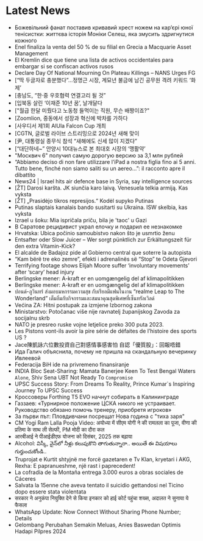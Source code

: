 # Latest News
-  Божевільний фанат поставив кривавий хрест ножем на кар’єрі юної тенісистки: життєва історія Моніки Селеш, яка змусить здригнутися кожного
-  Enel finaliza la venta del 50 % de su filial en Grecia a Macquarie Asset Management
-  El Kremlin dice que tiene una lista de activos occidentales para embargar si se confiscan activos rusos
-  Declare Day Of National Mourning On Plateau Killings – NANS Urges FG
-  [“딱 두글자로 충분했다”…정명근 시장, 계묘년 불금에 남긴 공무원 격려 키워드 ‘화제’
-  [충남도, “한·중 우호협력 연결고리 될 것”
-  [입북동 살린 ‘이재준 10년 꿈’, 날개달다
-  ["월급 한달 미뤘다고 노동청 들먹이는 직원, 무슨 배짱이죠?"
-  [Zoomlion, 중동에서 성장과 혁신에 박차를 가하다
-  [사우디서 제1회 AlUla Falcon Cup 개최
-  [CGTN, 글로벌 라이브 스트리밍으로 2024년 새해 맞이
-  [尹, 대통령실 종무식 참석 “새해에도 신세 많이 지겠다”
-  [“대단하네~” 안양시 10대뉴스로 본 최대호 시장의 ‘맹활약’
-  "Москвич 6" получил самую дорогую версию за 3,1 млн рублей
-  “Abbiamo deciso di non fare utilizzare l’iPad a nostra figlia fino ai 5 anni. Tutto bene, finché non siamo saliti su un aereo…”: il racconto apre il dibattito
-  News24 | Israel hits air defence base in Syria, say intelligence sources
-  [ŽT] Darosi karšta. JK siunčia karo laivą. Venesuela telkia armiją. Kas vyksta
-  [ŽT] „Prasidėjo tikros represijos.“ Kodėl supyko Putinas
-  Putinas slaptais kanalais bando susitarti su Ukraina. ISW skelbia, kas vyksta
-  Izrael u šoku: Mia ispričala priču, bila je 'taoc' u Gazi
-  В Саратове рецидивист украл елочку и подарил ее незнакомке
-  Hrvatska: Ubica počinio samoubistvo nakon što je usmrtio ženu
-  Entsafter oder Slow Juicer – Wer sorgt pünktlich zur Erkältungszeit für den extra Vitamin-Kick?
-  El alcalde de Badajoz pide al Gobierno central que soterre la autopista
-  “Kam bërë tre eko zemre”, efekti i adrenalinës së “Stop” te Odeta Gjevori
-  Terrifying footage shows Elijah Moore suffer ‘involuntary movements’ after ‘scary’ head injury
-  Berlingske mener: A-kraft er en uomgængelig del af klimapolitikken
-  Berlingske mener: A-kraft er en uomgængelig del af klimapolitikken
-  ปอนด์-ภูวินทร์ ส่งมอบมหกรรมความสุข กับเรียลมีแฟนในงาน “realme Leap to The Wonderland” เต็มอิ่มกับกิจกรรมและสมนาคุณสุดพิเศษที่เซ็นทรัลเวิลด์
-  Većina ZA: Hitni postupak za izmjene Izbornog zakona
-  Ministarstvo: Potočanac više nije ravnatelj županijskog Zavoda za socijalnu skrb
-  NATO je presreo ruske vojne letjelice preko 300 puta 2023.
-  Les Pistons vont-ils avoir la pire série de défaites de l’histoire des sports US ?
-  Jace陳凱詠六位數投資自己對感情事感害怕 自認「優質股」：回報唔錯
-  Ида Галич объяснила, почему не пришла на скандальную вечеринку Ивлеевой
-  Federacija BiH ide na privremeno finansiranje
-  INDIA Bloc Seat-Sharing: Mamata Banerjee Keen To Test Bengal Waters `Alone`, Shiv Sena UBT Not Ready To `Compromise`
-  UPSC Success Story: From Dreams To Reality, Prince Kumar`s Inspiring Journey To UPSC Success
-  Кроссоверы Forthing T5 EVO начнут собирать в Калининграде
-  Газзаев: «Турнирное положение ЦСКА никого не устраивает. Руководство обязано помочь тренеру, приобретя игроков»
-  За първи път: Пловдивчани посрещат Нова година с "тиха заря"
-  CM Yogi Ram Lalla Pooja Video: अयोध्या में सीएम योगी ने की रामलला का पूजा, वीणा की प्रतिमा के साथ ली सेल्फी, PM मोदी का दौरा कल
-  आरबीआई ने पीआईडीएफ योजना को दिसंबर, 2025 तक बढ़ाया
-  Alcohol: విస్కీ, వైన్‌లో నీళ్లు కలుపుకొని తాగుతున్నారా.. అయితే ఈ విషయాలు గుర్తుంచుకోండి..
-  Truprojat e Kurtit shtyjnë me forcë gazetaren e Tv Klan, kryetari i AKG, Rexha: E papranueshme, një rast i paprecedent!
-  La cofradía de la Montaña entrega 3.000 euros a obras sociales de Cáceres
-  Salvata la 15enne che aveva tentato il suicidio gettandosi nel Ticino dopo essere stata violentata
-  सरकार ने अनुकंपा नियुक्ति देने से किया इनकार को हाई कोर्ट पहुंचा शख्स, अदालत ने सुनाया ये फैसला
-  WhatsApp Update: Now Connect Without Sharing Phone Number; Details
-  Gelombang Perubahan Semakin Meluas, Anies Baswedan Optimis Hadapi Pilpres 2024
